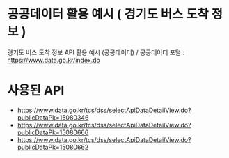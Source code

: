 # 공공데이터 활용 예시 ( 경기도 버스 도착 정보 )

경기도 버스 도착 정보 API 활용 예시 (공공데이터) 
/ 공공데이터 포털 : https://www.data.go.kr/index.do

# 사용된 API
- https://www.data.go.kr/tcs/dss/selectApiDataDetailView.do?publicDataPk=15080346
- https://www.data.go.kr/tcs/dss/selectApiDataDetailView.do?publicDataPk=15080666
- https://www.data.go.kr/tcs/dss/selectApiDataDetailView.do?publicDataPk=15080662
